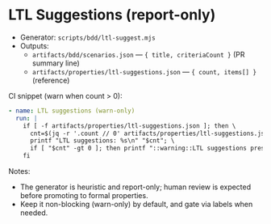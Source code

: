 # LTL Suggestions (report-only)

- Generator: `scripts/bdd/ltl-suggest.mjs`
- Outputs:
  - `artifacts/bdd/scenarios.json` — `{ title, criteriaCount }` (PR summary line)
  - `artifacts/properties/ltl-suggestions.json` — `{ count, items[] }` (reference)

CI snippet (warn when count > 0):

```yaml
- name: LTL suggestions (warn-only)
  run: |
    if [ -f artifacts/properties/ltl-suggestions.json ]; then \
      cnt=$(jq -r '.count // 0' artifacts/properties/ltl-suggestions.json 2>/dev/null || echo 0); \
      printf "LTL suggestions: %s\n" "$cnt"; \
      if [ "$cnt" -gt 0 ]; then printf "::warning::LTL suggestions present (%s)\n" "$cnt"; fi; \
    fi
```

Notes:
- The generator is heuristic and report-only; human review is expected before promoting to formal properties.
- Keep it non-blocking (warn-only) by default, and gate via labels when needed.


